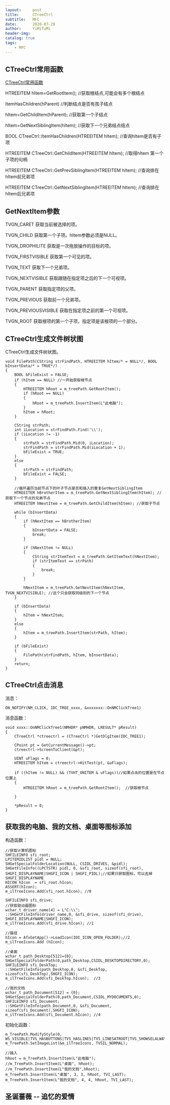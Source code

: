 ```yaml
---
layout:     post
title:      CTreeCtrl
subtitle:   MFC
date:       2020-07-29
author:     YiMiTuMi
header-img: 
catalog: true
tags:
    - MFC
---
```


## CTreeCtrl常用函数

[CTreeCtrl常用函数](https://blog.csdn.net/zhaiwenjuan/article/details/6443322?utm_medium=distribute.pc_relevant_t0.none-task-blog-BlogCommendFromMachineLearnPai2-1.channel_param&depth_1-utm_source=distribute.pc_relevant_t0.none-task-blog-BlogCommendFromMachineLearnPai2-1.channel_param)

HTREEITEM hItem=GetRootItem(); //获取根结点,可能会有多个根结点

ItemHasChildren(hParent) //判断结点是否有孩子结点

hItem=GetChildItem(hParent); //获取第一个子结点

hItem=GetNextSiblingItem(hItem); //获取下一个兄弟结点结点

BOOL CTreeCtrl::ItemHasChildren(HTREEITEM hItem); //查询hItem是否有子项

HTREEITEM CTreeCtrl::GetChildItem(HTREEITEM hItem); //取得hItem 第一个子项的句柄

HTREEITEM CTreeCtrl::GetPrevSiblingItem(HTREEITEM hItem); //查询排在hItem前兄弟项

HTREEITEM CTreeCtrl::GetNextSiblingItem(HTREEITEM hItem); //查询排在hItem后兄弟项

## GetNextItem参数

TVGN_CARET 获取当前被选择的项。
 
TVGN_CHILD 获取第一个子项。hItem参数必须是NULL。
 
TVGN_DROPHILITE 获取是一次拖放操作的目标的项。
 
TVGN_FIRSTVISIBLE 获取第一个可见的项。
 
TVGN_TEXT 获取下一个兄弟项。 

TVGN_NEXTVISIBLE 获取跟随在指定项之后的下一个可视项。 

TVGN_PARENT 获取指定项的父项。 

TVGN_PREVIOUS 获取前一个兄弟项。
 
TVGN_PREVIOUSVISIBLE 获取在指定项之前的第一个可视项。 

TVGN_ROOT 获取根项的第一个子项，指定项是该根项的一个部分。 

## CTreeCtrl生成文件树状图
	
CTreeCtrl生成文件树状图。	

	void FilePath(CString strFindPath, HTREEITEM hItem/* = NULL*/, BOOL bInsertData/* = TRUE*/)
	{
		BOOL bFileExist = FALSE;
		if (hItem == NULL) //一开始获取根节点
		{
			HTREEITEM hRoot = m_treePath.GetRootItem();
			if (hRoot == NULL)
			{
				hRoot = m_treePath.InsertItem(L"此电脑");
			}
			hItem = hRoot;
		}
	
		CString strPath;
		int iLocation = strFindPath.Find('\\');
		if (iLocation != -1)
		{
			strPath = strFindPath.Mid(0, iLocation);
			strFindPath = strFindPath.Mid(iLocation + 1);
			bFileExist = TRUE;
		}
		else
		{	
			strPath = strFindPath;
			bFileExist = FALSE;
		}
	
		//循环遍历当前节点下的叶子节点是否和插入的重复GetNextSiblingItem
		HTREEITEM hBrotherItem = m_treePath.GetNextSiblingItem(hItem); //获取下一个节点的兄弟节点
		HTREEITEM hNextItem = m_treePath.GetChildItem(hItem); //获取子节点
	
		while (bInsertData)
		{
			if (hNextItem == hBrotherItem)
			{
				bInsertData = FALSE;
				break;
			}
	
			if (hNextItem != NULL)
			{
				CString strItemText = m_treePath.GetItemText(hNextItem);
				if (strItemText == strPath)
				{
					break;
				}
			}
	
			hNextItem = m_treePath.GetNextItem(hNextItem, TVGN_NEXTVISIBLE); //这个只会获取同级别的下一个节点
		}
	
		if (bInsertData)
		{
			hItem = hNextItem;
		}
		else
		{
			hItem = m_treePath.InsertItem(strPath, hItem);
		}
		
		if (bFileExist)
		{
			FilePath(strFindPath, hItem, bInsertData);
		}
		return;
	}

## CTreeCtrl点击消息
	
消息：

	ON_NOTIFY(NM_CLICK, IDC_TREE_xxxx, &xxxxxxx::OnNMClickTree1)

消息函数：

	void xxxx::OnNMClickTree1(NMHDR* pNMHDR, LRESULT* pResult)
	{
		CTreeCtrl *ctreectrl = (CTreeCtrl *)GetDlgItem(IDC_TREE1);
		
		CPoint pt = GetCurrentMessage()->pt;
		ctreectrl->ScreenToClient(&pt); 
		
		UINT uFlags = 0;  
		HTREEITEM hItem = ctreectrl->HitTest(pt, &uFlags);
	
		if ((hItem != NULL) && (TVHT_ONITEM & uFlags))//如果点击的位置是在节点位置上
		{  
			HTREEITEM hRoot = m_treePath.GetRootItem();  //获取根节点
	
		}
	
		*pResult = 0;
	}

## 获取我的电脑、我的文档、桌面等图标添加
	
构造函数：

	//获取计算机图标
	SHFILEINFO sfi_root;
	LPITEMIDLIST pidl = NULL;
	SHGetSpecialFolderLocation(NULL, CSIDL_DRIVES, &pidl);
	SHGetFileInfo((LPCTSTR) pidl, 0, &sfi_root, sizeof(sfi_root), SHGFI_DISPLAYNAME|SHGFI_ICON | SHGFI_PIDL);//如果只获取图标，可以去掉				SHGFI_DISPLAYNAME
	HICON hIcon  = sfi_root.hIcon;
	ASSERT(hIcon);
	m_ilTreeIcons.Add(sfi_root.hIcon); //0

	SHFILEINFO sfi_drive;
	//获取驱动器图标
	wchar_t driver_name[4] = L"C:\\";
	::SHGetFileInfo(driver_name,0, &sfi_drive, sizeof(sfi_drive), SHGFI_DISPLAYNAME|SHGFI_ICON);
	m_ilTreeIcons.Add(sfi_drive.hIcon); //1
		
	//路径
	hIcon = AfxGetApp()->LoadIcon(IDI_ICON_OPEN_FOLDER);//2
	m_ilTreeIcons.Add (hIcon);
		
	//桌面
	wchar_t path_Desktop[512]={0};
	SHGetSpecialFolderPath(0,path_Desktop,CSIDL_DESKTOPDIRECTORY,0); 
	SHFILEINFO sfi_DeskTop;
	::SHGetFileInfo(path_Desktop,0, &sfi_DeskTop, sizeof(sfi_DeskTop),SHGFI_ICON);
	m_ilTreeIcons.Add(sfi_DeskTop.hIcon);  //3
		
	//我的文档
	wchar_t path_Document[512] = {0};
	SHGetSpecialFolderPath(0,path_Document,CSIDL_MYDOCUMENTS,0); 
	SHFILEINFO sfi_Document;
	::SHGetFileInfo(path_Document,0, &sfi_Document, sizeof(sfi_Document),SHGFI_ICON);
	m_ilTreeIcons.Add(sfi_Document.hIcon); //4
	
初始化函数：

	m_TreePath.ModifyStyle(0, WS_VISIBLE|TVS_HASBUTTONS|TVS_HASLINES|TVS_LINESATROOT|TVS_SHOWSELALWAYS|TVS_TRACKSELECT);
	m_TreePath.SetImageList(&m_ilTreeIcons, TVSIL_NORMAL);
	
	//插入
	hRoot = m_TreePath.InsertItem(L"此电脑");
	//m_TreePath.InsertItem(L"桌面", hRoot);
	//m_TreePath.InsertItem(L"我的文档",hRoot);
	m_TreePath.InsertItem(L"桌面", 3, 3, hRoot, TVI_LAST);
	m_TreePath.InsertItem(L"我的文档", 4, 4, hRoot, TVI_LAST);

## 圣诞蔷薇 -- 追忆的爱情
